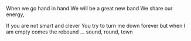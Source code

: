 

When we go hand in hand
We will be a great new band
We share our energy,

If you are not smart and clever
You try to turn me down forever
but when I am empty comes the rebound
... sound, round, town
